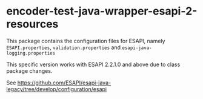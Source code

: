 # encoder-test-java-wrapper-esapi-2-resources
This package contains the configuration files for ESAPI, namely `ESAPI.properties`, `validation.properties` and `esapi-java-logging.properties`

This specific version works with ESAPI 2.2.1.0 and above due to class package changes.

See https://github.com/ESAPI/esapi-java-legacy/tree/develop/configuration/esapi
